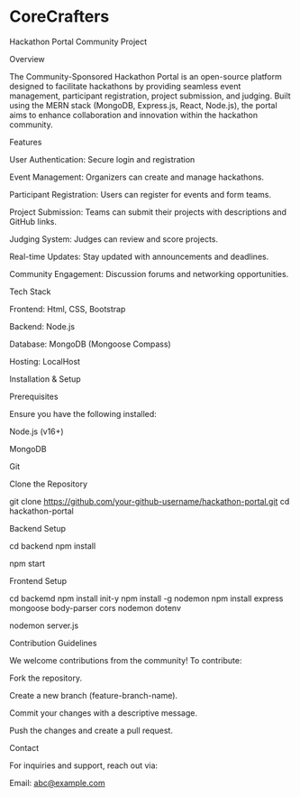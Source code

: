 # CoreCrafters
Hackathon Portal Community Project

Overview

The Community-Sponsored Hackathon Portal is an open-source platform designed to facilitate hackathons by providing seamless event management, participant registration, project submission, and judging. Built using the MERN stack (MongoDB, Express.js, React, Node.js), the portal aims to enhance collaboration and innovation within the hackathon community.

Features

User Authentication: Secure login and registration 

Event Management: Organizers can create and manage hackathons.

Participant Registration: Users can register for events and form teams.

Project Submission: Teams can submit their projects with descriptions and GitHub links.

Judging System: Judges can review and score projects.

Real-time Updates: Stay updated with announcements and deadlines.

Community Engagement: Discussion forums and networking opportunities.

Tech Stack

Frontend: Html, CSS, Bootstrap

Backend: Node.js

Database: MongoDB (Mongoose Compass)


Hosting: LocalHost


Installation & Setup

Prerequisites

Ensure you have the following installed:

Node.js (v16+)

MongoDB

Git

Clone the Repository

git clone https://github.com/your-github-username/hackathon-portal.git
cd hackathon-portal

Backend Setup

cd backend
npm install

npm start

Frontend Setup

cd backemd
npm install init-y
npm install -g nodemon
npm install express mongoose body-parser cors nodemon dotenv

nodemon server.js

Contribution Guidelines

We welcome contributions from the community! To contribute:

Fork the repository.

Create a new branch (feature-branch-name).

Commit your changes with a descriptive message.

Push the changes and create a pull request.


Contact

For inquiries and support, reach out via:

Email: abc@example.com


